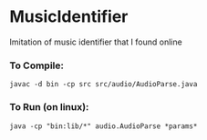 # MusicIdentifier
Imitation of music identifier that I found online

### To Compile:
```javac -d bin -cp src src/audio/AudioParse.java```

### To Run (on linux):
```java -cp "bin:lib/*" audio.AudioParse *params*```
